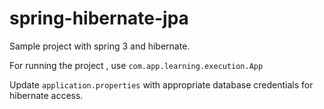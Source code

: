 # spring-hibernate-jpa

Sample project with spring 3 and hibernate.

For running the project , use `com.app.learning.execution.App`

Update `application.properties` with appropriate database credentials for hibernate access.
